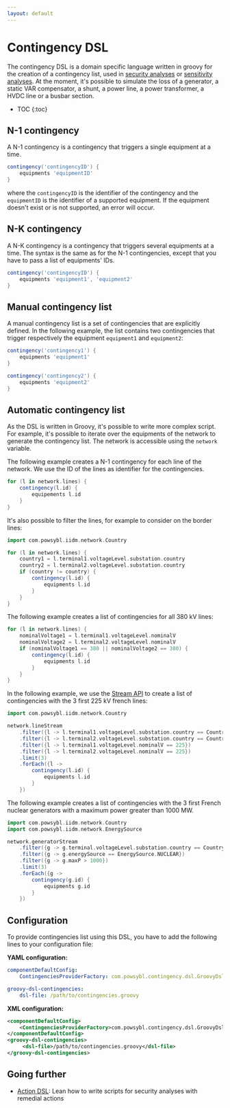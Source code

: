 ```yaml
---
layout: default
---
```


# Contingency DSL
The contingency DSL is a domain specific language written in groovy for the creation of a contingency list, used in [security analyses](index.md) or [sensitivity analyses](../sensitivity/index.md). At the moment, it's possible to simulate the loss of a generator, a static VAR compensator, a shunt, a power line, a power transformer, a HVDC line or a busbar section. 

* TOC
{:toc}

## N-1 contingency
A N-1 contingency is a contingency that triggers a single equipment at a time.
```groovy
contingency('contingencyID') {
    equipments 'equipmentID'
}
```
where the `contingencyID` is the identifier of the contingency and the `equipmentID` is the identifier of a supported equipment. If the equipment doesn't exist or is not supported, an error will occur.

## N-K contingency
A N-K contingency is a contingency that triggers several equipments at a time. The syntax is the same as for the N-1 contingencies, except that you have to pass a list of equipments' IDs.
```groovy
contingency('contingencyID') {
    equipments 'equipment1', 'equipment2'
}
``` 

## Manual contingency list
A manual contingency list is a set of contingencies that are explicitly defined. In the following example, the list contains two contingencies that trigger respectively the equipment `equipment1` and `equipment2`:
```groovy
contingency('contingency1') {
    equipments 'equipment1'
}

contingency('contingency2') {
    equipments 'equipment2'
}
``` 

## Automatic contingency list
As the DSL is written in Groovy, it's possible to write more complex script. For example, it's possible to iterate over the equipments of the network to generate the contingency list. The network is accessible using the `network` variable.

The following example creates a N-1 contingency for each line of the network. We use the ID of the lines as identifier for the contingencies. 
```groovy
for (l in network.lines) {
    contingency(l.id) {
        equipements l.id
    }
}
```

It's also possible to filter the lines, for example to consider on the border lines:
```groovy
import com.powsybl.iidm.network.Country

for (l in network.lines) {
    country1 = l.terminal1.voltageLevel.substation.country
    country2 = l.terminal2.voltageLevel.substation.country
    if (country != country) {
        contingency(l.id) {
            equipments l.id
        }
    }
}
```

The following example creates a list of contingencies for all 380 kV lines:
```groovy
for (l in network.lines) {
    nominalVoltage1 = l.terminal1.voltageLevel.nominalV
    nominalVoltage2 = l.terminal2.voltageLevel.nominalV
    if (nominalVoltage1 == 380 || nominalVoltage2 == 380) {
        contingency(l.id) {
            equipments l.id
        }
    }
}
```

In the following example, we use the [Stream API](https://docs.oracle.com/en/java/javase/14/docs/api/java.base/java/util/stream/package-summary.html) to create a list of contingencies with the 3 first 225 kV french lines:  
```groovy
import com.powsybl.iidm.network.Country

network.lineStream
    .filter({l -> l.terminal1.voltageLevel.substation.country == Country.FR})
    .filter({l -> l.terminal2.voltageLevel.substation.country == Country.FR})
    .filter({l -> l.terminal1.voltageLevel.nominalV == 225})
    .filter({l -> l.terminal2.voltageLevel.nominalV == 225})
    .limit(3)
    .forEach({l ->
        contingency(l.id) {
            equipments l.id
        }
    })
```

The following example creates a list of contingencies with the 3 first French nuclear generators with a maximum power greater than 1000 MW.
```groovy
import com.powsybl.iidm.network.Country
import com.powsybl.iidm.network.EnergySource

network.generatorStream
    .filter({g -> g.terminal.voltageLevel.substation.country == Country.FR})
    .filter({g -> g.energySource == EnergySource.NUCLEAR})
    .filter({g -> g.maxP > 1000})
    .limit(3)
    .forEach({g ->
        contingency(g.id) {
            equipments g.id
        }
    })
```

## Configuration
To provide contingencies list using this DSL, you have to add the following lines to your configuration file:

**YAML configuration:**
```yaml
componentDefaultConfig:
    ContingenciesProviderFactory: com.powsybl.contingency.dsl.GroovyDslContingenciesProviderFactory

groovy-dsl-contingencies:
    dsl-file: /path/to/contingencies.groovy
```

**XML configuration:**
```xml
<componentDefaultConfig>
    <ContingenciesProviderFactory>com.powsybl.contingency.dsl.GroovyDslContingenciesProviderFactory</ContingenciesProviderFactory>
</componentDefaultConfig>
<groovy-dsl-contingencies>
     <dsl-file>/path/to/contingencies.groovy</dsl-file>
</groovy-dsl-contingencies>
```

## Going further
- [Action DSL](action-dsl.md): Lean how to write scripts for security analyses with remedial actions
